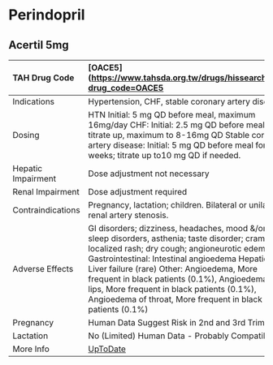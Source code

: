 # Perindopril

## Acertil 5mg

| TAH Drug Code      | [OACE5](https://www.tahsda.org.tw/drugs/hissearch.php?drug_code=OACE5                                                                                                                                                                                                                                                                                                                                      |
|:-------------------|:-----------------------------------------------------------------------------------------------------------------------------------------------------------------------------------------------------------------------------------------------------------------------------------------------------------------------------------------------------------------------------------------------------------|
| Indications        | Hypertension, CHF, stable coronary artery disease.                                                                                                                                                                                                                                                                                                                                                         |
| Dosing             | HTN Initial: 5 mg QD before meal, maximum 16mg/day CHF: Initial: 2.5 mg QD before meal slow titrate up, maximum to 8-16mg QD Stable coronary artery disease: Initial: 5 mg QD before meal for 2 weeks; titrate up to10 mg QD if needed.                                                                                                                                                                    |
| Hepatic Impairment | Dose adjustment not necessary                                                                                                                                                                                                                                                                                                                                                                              |
| Renal Impairment   | Dose adjustment required                                                                                                                                                                                                                                                                                                                                                                                   |
| Contraindications  | Pregnancy, lactation; children. Bilateral or unilateral renal artery stenosis.                                                                                                                                                                                                                                                                                                                             |
| Adverse Effects    | GI disorders; dizziness, headaches, mood &/or sleep disorders, asthenia; taste disorder; cramps, localized rash; dry cough; angioneurotic edema. Gastrointestinal: Intestinal angioedema Hepatic: Liver failure (rare) Other: Angioedema, More frequent in black patients (0.1%), Angioedema of lips, More frequent in black patients (0.1%), Angioedema of throat, More frequent in black patients (0.1%) |
| Pregnancy          | Human Data Suggest Risk in 2nd and 3rd Trimesters                                                                                                                                                                                                                                                                                                                                                          |
| Lactation          | No (Limited) Human Data - Probably Compatible                                                                                                                                                                                                                                                                                                                                                              |
| More Info          | [UpToDate](https://www.uptodate.com/contents/perindopril-drug-information)                                                                                                                                                                                                                                                                                                                                 |

